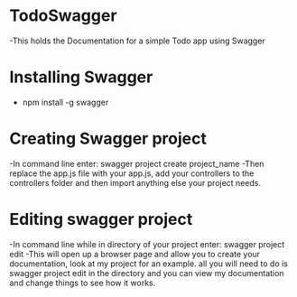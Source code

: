 # TodoSwagger
-This holds the Documentation for a simple Todo app using Swagger

# Installing Swagger
- npm install -g swagger

# Creating Swagger project
-In command line enter: swagger project create project_name
-Then replace the app.js file with your app.js, add your controllers to the controllers folder and then import anything else your project needs.

# Editing swagger project
-In command line while in directory of your project enter: swagger project edit
-This will open up a browser page and allow you to create your documentation, look at my project for an example. all you will need to do is swagger project edit in the directory and you can view my documentation and change things to see how it works.  


